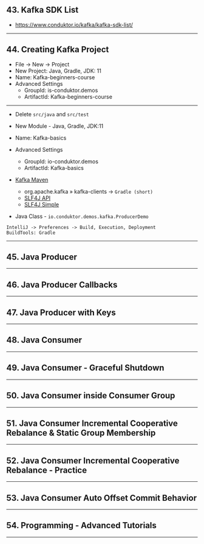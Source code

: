 ## 43. Kafka SDK List
* https://www.conduktor.io/kafka/kafka-sdk-list/
  
***

## 44. Creating Kafka Project

* File -> New -> Project
* New Project: Java, Gradle, JDK: 11
* Name: Kafka-beginners-course
* Advanced Settings
    * GroupId: is-conduktor.demos
    * ArtifactId: Kafka-beginners-course

***

* Delete `src/java` and `src/test`
* New Module - Java, Gradle, JDK:11
* Name: Kafka-basics
* Advanced Settings
    * GroupId: io-conduktor.demos
    * ArtifactId: Kafka-basics


* [Kafka Maven](https://mvnrepository.com/artifact/org.apache.kafka)
    * org.apache.kafka » kafka-clients -> `Gradle (short)`
    * [SLF4J API](https://mvnrepository.com/artifact/org.slf4j/slf4j-api)
    * [SLF4J Simple](https://mvnrepository.com/artifact/org.slf4j/slf4j-simple)

* Java Class - `io.conduktor.demos.kafka.ProducerDemo`
```
IntelliJ -> Preferences -> Build, Execution, Deployment
BuildTools: Gradle
```

***

## 45. Java Producer

***

## 46. Java Producer Callbacks

***

## 47. Java Producer with Keys

***

## 48. Java Consumer

***

## 49. Java Consumer - Graceful Shutdown

***

## 50. Java Consumer inside Consumer Group

***

## 51. Java Consumer Incremental Cooperative Rebalance & Static Group Membership

***

## 52. Java Consumer Incremental Cooperative Rebalance - Practice

***

## 53. Java Consumer Auto Offset Commit Behavior

***

## 54. Programming - Advanced Tutorials

***
